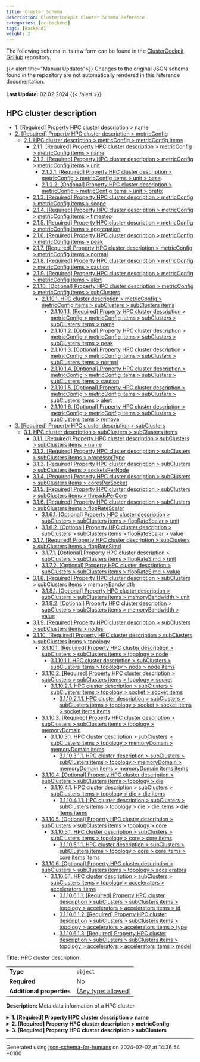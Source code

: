 ```yaml
---
title: Cluster Schema
description: ClusterCockpit Cluster Schema Reference
categories: [cc-backend]
tags: [Backend]
weight: 2
---
```


The following schema in its raw form can be found in the [ClusterCockpit GitHub](https://github.com/ClusterCockpit/cc-backend/tree/master/pkg/schema/schemas) repository.

{{< alert title="Manual Updates">}}
  Changes to the original JSON schema found in the repository are not automatically rendered in this reference documentation.</br></br>
  **Last Update:** 02.02.2024
{{< /alert >}}

## HPC cluster description

- [1. [Required] Property HPC cluster description > name](#name)
- [2. [Required] Property HPC cluster description > metricConfig](#metricConfig)
  - [2.1. HPC cluster description > metricConfig > metricConfig items](#autogenerated_heading_2)
    - [2.1.1. [Required] Property HPC cluster description > metricConfig > metricConfig items > name](#metricConfig_items_name)
    - [2.1.2. [Required] Property HPC cluster description > metricConfig > metricConfig items > unit](#metricConfig_items_unit)
      - [2.1.2.1. [Required] Property HPC cluster description > metricConfig > metricConfig items > unit > base](#metricConfig_items_unit_base)
      - [2.1.2.2. [Optional] Property HPC cluster description > metricConfig > metricConfig items > unit > prefix](#metricConfig_items_unit_prefix)
    - [2.1.3. [Required] Property HPC cluster description > metricConfig > metricConfig items > scope](#metricConfig_items_scope)
    - [2.1.4. [Required] Property HPC cluster description > metricConfig > metricConfig items > timestep](#metricConfig_items_timestep)
    - [2.1.5. [Required] Property HPC cluster description > metricConfig > metricConfig items > aggregation](#metricConfig_items_aggregation)
    - [2.1.6. [Required] Property HPC cluster description > metricConfig > metricConfig items > peak](#metricConfig_items_peak)
    - [2.1.7. [Required] Property HPC cluster description > metricConfig > metricConfig items > normal](#metricConfig_items_normal)
    - [2.1.8. [Required] Property HPC cluster description > metricConfig > metricConfig items > caution](#metricConfig_items_caution)
    - [2.1.9. [Required] Property HPC cluster description > metricConfig > metricConfig items > alert](#metricConfig_items_alert)
    - [2.1.10. [Optional] Property HPC cluster description > metricConfig > metricConfig items > subClusters](#metricConfig_items_subClusters)
      - [2.1.10.1. HPC cluster description > metricConfig > metricConfig items > subClusters > subClusters items](#autogenerated_heading_3)
        - [2.1.10.1.1. [Required] Property HPC cluster description > metricConfig > metricConfig items > subClusters > subClusters items > name](#metricConfig_items_subClusters_items_name)
        - [2.1.10.1.2. [Optional] Property HPC cluster description > metricConfig > metricConfig items > subClusters > subClusters items > peak](#metricConfig_items_subClusters_items_peak)
        - [2.1.10.1.3. [Optional] Property HPC cluster description > metricConfig > metricConfig items > subClusters > subClusters items > normal](#metricConfig_items_subClusters_items_normal)
        - [2.1.10.1.4. [Optional] Property HPC cluster description > metricConfig > metricConfig items > subClusters > subClusters items > caution](#metricConfig_items_subClusters_items_caution)
        - [2.1.10.1.5. [Optional] Property HPC cluster description > metricConfig > metricConfig items > subClusters > subClusters items > alert](#metricConfig_items_subClusters_items_alert)
        - [2.1.10.1.6. [Optional] Property HPC cluster description > metricConfig > metricConfig items > subClusters > subClusters items > remove](#metricConfig_items_subClusters_items_remove)
- [3. [Required] Property HPC cluster description > subClusters](#subClusters)
  - [3.1. HPC cluster description > subClusters > subClusters items](#autogenerated_heading_4)
    - [3.1.1. [Required] Property HPC cluster description > subClusters > subClusters items > name](#subClusters_items_name)
    - [3.1.2. [Required] Property HPC cluster description > subClusters > subClusters items > processorType](#subClusters_items_processorType)
    - [3.1.3. [Required] Property HPC cluster description > subClusters > subClusters items > socketsPerNode](#subClusters_items_socketsPerNode)
    - [3.1.4. [Required] Property HPC cluster description > subClusters > subClusters items > coresPerSocket](#subClusters_items_coresPerSocket)
    - [3.1.5. [Required] Property HPC cluster description > subClusters > subClusters items > threadsPerCore](#subClusters_items_threadsPerCore)
    - [3.1.6. [Required] Property HPC cluster description > subClusters > subClusters items > flopRateScalar](#subClusters_items_flopRateScalar)
      - [3.1.6.1. [Optional] Property HPC cluster description > subClusters > subClusters items > flopRateScalar > unit](#subClusters_items_flopRateScalar_unit)
      - [3.1.6.2. [Optional] Property HPC cluster description > subClusters > subClusters items > flopRateScalar > value](#subClusters_items_flopRateScalar_value)
    - [3.1.7. [Required] Property HPC cluster description > subClusters > subClusters items > flopRateSimd](#subClusters_items_flopRateSimd)
      - [3.1.7.1. [Optional] Property HPC cluster description > subClusters > subClusters items > flopRateSimd > unit](#subClusters_items_flopRateSimd_unit)
      - [3.1.7.2. [Optional] Property HPC cluster description > subClusters > subClusters items > flopRateSimd > value](#subClusters_items_flopRateSimd_value)
    - [3.1.8. [Required] Property HPC cluster description > subClusters > subClusters items > memoryBandwidth](#subClusters_items_memoryBandwidth)
      - [3.1.8.1. [Optional] Property HPC cluster description > subClusters > subClusters items > memoryBandwidth > unit](#subClusters_items_memoryBandwidth_unit)
      - [3.1.8.2. [Optional] Property HPC cluster description > subClusters > subClusters items > memoryBandwidth > value](#subClusters_items_memoryBandwidth_value)
    - [3.1.9. [Required] Property HPC cluster description > subClusters > subClusters items > nodes](#subClusters_items_nodes)
    - [3.1.10. [Required] Property HPC cluster description > subClusters > subClusters items > topology](#subClusters_items_topology)
      - [3.1.10.1. [Required] Property HPC cluster description > subClusters > subClusters items > topology > node](#subClusters_items_topology_node)
        - [3.1.10.1.1. HPC cluster description > subClusters > subClusters items > topology > node > node items](#autogenerated_heading_5)
      - [3.1.10.2. [Required] Property HPC cluster description > subClusters > subClusters items > topology > socket](#subClusters_items_topology_socket)
        - [3.1.10.2.1. HPC cluster description > subClusters > subClusters items > topology > socket > socket items](#autogenerated_heading_6)
          - [3.1.10.2.1.1. HPC cluster description > subClusters > subClusters items > topology > socket > socket items > socket items items](#autogenerated_heading_7)
      - [3.1.10.3. [Required] Property HPC cluster description > subClusters > subClusters items > topology > memoryDomain](#subClusters_items_topology_memoryDomain)
        - [3.1.10.3.1. HPC cluster description > subClusters > subClusters items > topology > memoryDomain > memoryDomain items](#autogenerated_heading_8)
          - [3.1.10.3.1.1. HPC cluster description > subClusters > subClusters items > topology > memoryDomain > memoryDomain items > memoryDomain items items](#autogenerated_heading_9)
      - [3.1.10.4. [Optional] Property HPC cluster description > subClusters > subClusters items > topology > die](#subClusters_items_topology_die)
        - [3.1.10.4.1. HPC cluster description > subClusters > subClusters items > topology > die > die items](#autogenerated_heading_10)
          - [3.1.10.4.1.1. HPC cluster description > subClusters > subClusters items > topology > die > die items > die items items](#autogenerated_heading_11)
      - [3.1.10.5. [Optional] Property HPC cluster description > subClusters > subClusters items > topology > core](#subClusters_items_topology_core)
        - [3.1.10.5.1. HPC cluster description > subClusters > subClusters items > topology > core > core items](#autogenerated_heading_12)
          - [3.1.10.5.1.1. HPC cluster description > subClusters > subClusters items > topology > core > core items > core items items](#autogenerated_heading_13)
      - [3.1.10.6. [Optional] Property HPC cluster description > subClusters > subClusters items > topology > accelerators](#subClusters_items_topology_accelerators)
        - [3.1.10.6.1. HPC cluster description > subClusters > subClusters items > topology > accelerators > accelerators items](#autogenerated_heading_14)
          - [3.1.10.6.1.1. [Required] Property HPC cluster description > subClusters > subClusters items > topology > accelerators > accelerators items > id](#subClusters_items_topology_accelerators_items_id)
          - [3.1.10.6.1.2. [Required] Property HPC cluster description > subClusters > subClusters items > topology > accelerators > accelerators items > type](#subClusters_items_topology_accelerators_items_type)
          - [3.1.10.6.1.3. [Required] Property HPC cluster description > subClusters > subClusters items > topology > accelerators > accelerators items > model](#subClusters_items_topology_accelerators_items_model)

**Title:** HPC cluster description

|                           |                                                                           |
| ------------------------- | ------------------------------------------------------------------------- |
| **Type**                  | `object`                                                                  |
| **Required**              | No                                                                        |
| **Additional properties** | [[Any type: allowed]](# "Additional Properties of any type are allowed.") |

**Description:** Meta data information of a HPC cluster

<details>
<summary>
<strong> <a name="name"></a>1. [Required] Property HPC cluster description > name</strong>  

</summary>
<blockquote>

|              |          |
| ------------ | -------- |
| **Type**     | `string` |
| **Required** | Yes      |

**Description:** The unique identifier of a cluster

</blockquote>
</details>

<details>
<summary>
<strong> <a name="metricConfig"></a>2. [Required] Property HPC cluster description > metricConfig</strong>  

</summary>
<blockquote>

|              |                   |
| ------------ | ----------------- |
| **Type**     | `array of object` |
| **Required** | Yes               |

**Description:** Metric specifications

|                      | Array restrictions |
| -------------------- | ------------------ |
| **Min items**        | 1                  |
| **Max items**        | N/A                |
| **Items unicity**    | False              |
| **Additional items** | False              |
| **Tuple validation** | See below          |

| Each item of this array must be           | Description |
| ----------------------------------------- | ----------- |
| [metricConfig items](#metricConfig_items) | -           |

### <a name="autogenerated_heading_2"></a>2.1. HPC cluster description > metricConfig > metricConfig items

|                           |                                                                           |
| ------------------------- | ------------------------------------------------------------------------- |
| **Type**                  | `object`                                                                  |
| **Required**              | No                                                                        |
| **Additional properties** | [[Any type: allowed]](# "Additional Properties of any type are allowed.") |

<details>
<summary>
<strong> <a name="metricConfig_items_name"></a>2.1.1. [Required] Property HPC cluster description > metricConfig > metricConfig items > name</strong>  

</summary>
<blockquote>

|              |          |
| ------------ | -------- |
| **Type**     | `string` |
| **Required** | Yes      |

**Description:** Metric name

</blockquote>
</details>

<details>
<summary>
<strong> <a name="metricConfig_items_unit"></a>2.1.2. [Required] Property HPC cluster description > metricConfig > metricConfig items > unit</strong>  

</summary>
<blockquote>

|                           |                                                                           |
| ------------------------- | ------------------------------------------------------------------------- |
| **Type**                  | `object`                                                                  |
| **Required**              | Yes                                                                       |
| **Additional properties** | [[Any type: allowed]](# "Additional Properties of any type are allowed.") |
| **Defined in**            | unit.schema.json                                                          |

**Description:** Metric unit

<details>
<summary>
<strong> <a name="metricConfig_items_unit_base"></a>2.1.2.1. [Required] Property HPC cluster description > metricConfig > metricConfig items > unit > base</strong>  

</summary>
<blockquote>

|              |                    |
| ------------ | ------------------ |
| **Type**     | `enum (of string)` |
| **Required** | Yes                |

**Description:** Metric base unit

Must be one of:
* "B"
* "F"
* "B/s"
* "F/s"
* "CPI"
* "IPC"
* "Hz"
* "W"
* "°C"
* ""

</blockquote>
</details>

<details>
<summary>
<strong> <a name="metricConfig_items_unit_prefix"></a>2.1.2.2. [Optional] Property HPC cluster description > metricConfig > metricConfig items > unit > prefix</strong>  

</summary>
<blockquote>

|              |                    |
| ------------ | ------------------ |
| **Type**     | `enum (of string)` |
| **Required** | No                 |

**Description:** Unit prefix

Must be one of:
* "K"
* "M"
* "G"
* "T"
* "P"
* "E"

</blockquote>
</details>

</blockquote>
</details>

<details>
<summary>
<strong> <a name="metricConfig_items_scope"></a>2.1.3. [Required] Property HPC cluster description > metricConfig > metricConfig items > scope</strong>  

</summary>
<blockquote>

|              |          |
| ------------ | -------- |
| **Type**     | `string` |
| **Required** | Yes      |

**Description:** Native measurement resolution

</blockquote>
</details>

<details>
<summary>
<strong> <a name="metricConfig_items_timestep"></a>2.1.4. [Required] Property HPC cluster description > metricConfig > metricConfig items > timestep</strong>  

</summary>
<blockquote>

|              |           |
| ------------ | --------- |
| **Type**     | `integer` |
| **Required** | Yes       |

**Description:** Frequency of timeseries points

</blockquote>
</details>

<details>
<summary>
<strong> <a name="metricConfig_items_aggregation"></a>2.1.5. [Required] Property HPC cluster description > metricConfig > metricConfig items > aggregation</strong>  

</summary>
<blockquote>

|              |                    |
| ------------ | ------------------ |
| **Type**     | `enum (of string)` |
| **Required** | Yes                |

**Description:** How the metric is aggregated

Must be one of:
* "sum"
* "avg"

</blockquote>
</details>

<details>
<summary>
<strong> <a name="metricConfig_items_peak"></a>2.1.6. [Required] Property HPC cluster description > metricConfig > metricConfig items > peak</strong>  

</summary>
<blockquote>

|              |          |
| ------------ | -------- |
| **Type**     | `number` |
| **Required** | Yes      |

**Description:** Metric peak threshold (Upper metric limit)

</blockquote>
</details>

<details>
<summary>
<strong> <a name="metricConfig_items_normal"></a>2.1.7. [Required] Property HPC cluster description > metricConfig > metricConfig items > normal</strong>  

</summary>
<blockquote>

|              |          |
| ------------ | -------- |
| **Type**     | `number` |
| **Required** | Yes      |

**Description:** Metric normal threshold

</blockquote>
</details>

<details>
<summary>
<strong> <a name="metricConfig_items_caution"></a>2.1.8. [Required] Property HPC cluster description > metricConfig > metricConfig items > caution</strong>  

</summary>
<blockquote>

|              |          |
| ------------ | -------- |
| **Type**     | `number` |
| **Required** | Yes      |

**Description:** Metric caution threshold (Suspicious but does not require immediate action)

</blockquote>
</details>

<details>
<summary>
<strong> <a name="metricConfig_items_alert"></a>2.1.9. [Required] Property HPC cluster description > metricConfig > metricConfig items > alert</strong>  

</summary>
<blockquote>

|              |          |
| ------------ | -------- |
| **Type**     | `number` |
| **Required** | Yes      |

**Description:** Metric alert threshold (Requires immediate action)

</blockquote>
</details>

<details>
<summary>
<strong> <a name="metricConfig_items_subClusters"></a>2.1.10. [Optional] Property HPC cluster description > metricConfig > metricConfig items > subClusters</strong>  

</summary>
<blockquote>

|              |                   |
| ------------ | ----------------- |
| **Type**     | `array of object` |
| **Required** | No                |

**Description:** Array of cluster hardware partition metric thresholds

|                      | Array restrictions |
| -------------------- | ------------------ |
| **Min items**        | N/A                |
| **Max items**        | N/A                |
| **Items unicity**    | False              |
| **Additional items** | False              |
| **Tuple validation** | See below          |

| Each item of this array must be                            | Description |
| ---------------------------------------------------------- | ----------- |
| [subClusters items](#metricConfig_items_subClusters_items) | -           |

##### <a name="autogenerated_heading_3"></a>2.1.10.1. HPC cluster description > metricConfig > metricConfig items > subClusters > subClusters items

|                           |                                                                           |
| ------------------------- | ------------------------------------------------------------------------- |
| **Type**                  | `object`                                                                  |
| **Required**              | No                                                                        |
| **Additional properties** | [[Any type: allowed]](# "Additional Properties of any type are allowed.") |

<details>
<summary>
<strong> <a name="metricConfig_items_subClusters_items_name"></a>2.1.10.1.1. [Required] Property HPC cluster description > metricConfig > metricConfig items > subClusters > subClusters items > name</strong>  

</summary>
<blockquote>

|              |          |
| ------------ | -------- |
| **Type**     | `string` |
| **Required** | Yes      |

**Description:** Hardware partition name

</blockquote>
</details>

<details>
<summary>
<strong> <a name="metricConfig_items_subClusters_items_peak"></a>2.1.10.1.2. [Optional] Property HPC cluster description > metricConfig > metricConfig items > subClusters > subClusters items > peak</strong>  

</summary>
<blockquote>

|              |          |
| ------------ | -------- |
| **Type**     | `number` |
| **Required** | No       |

</blockquote>
</details>

<details>
<summary>
<strong> <a name="metricConfig_items_subClusters_items_normal"></a>2.1.10.1.3. [Optional] Property HPC cluster description > metricConfig > metricConfig items > subClusters > subClusters items > normal</strong>  

</summary>
<blockquote>

|              |          |
| ------------ | -------- |
| **Type**     | `number` |
| **Required** | No       |

</blockquote>
</details>

<details>
<summary>
<strong> <a name="metricConfig_items_subClusters_items_caution"></a>2.1.10.1.4. [Optional] Property HPC cluster description > metricConfig > metricConfig items > subClusters > subClusters items > caution</strong>  

</summary>
<blockquote>

|              |          |
| ------------ | -------- |
| **Type**     | `number` |
| **Required** | No       |

</blockquote>
</details>

<details>
<summary>
<strong> <a name="metricConfig_items_subClusters_items_alert"></a>2.1.10.1.5. [Optional] Property HPC cluster description > metricConfig > metricConfig items > subClusters > subClusters items > alert</strong>  

</summary>
<blockquote>

|              |          |
| ------------ | -------- |
| **Type**     | `number` |
| **Required** | No       |

</blockquote>
</details>

<details>
<summary>
<strong> <a name="metricConfig_items_subClusters_items_remove"></a>2.1.10.1.6. [Optional] Property HPC cluster description > metricConfig > metricConfig items > subClusters > subClusters items > remove</strong>  

</summary>
<blockquote>

|              |           |
| ------------ | --------- |
| **Type**     | `boolean` |
| **Required** | No        |

</blockquote>
</details>

</blockquote>
</details>

</blockquote>
</details>

<details>
<summary>
<strong> <a name="subClusters"></a>3. [Required] Property HPC cluster description > subClusters</strong>  

</summary>
<blockquote>

|              |                   |
| ------------ | ----------------- |
| **Type**     | `array of object` |
| **Required** | Yes               |

**Description:** Array of cluster hardware partitions

|                      | Array restrictions |
| -------------------- | ------------------ |
| **Min items**        | 1                  |
| **Max items**        | N/A                |
| **Items unicity**    | False              |
| **Additional items** | False              |
| **Tuple validation** | See below          |

| Each item of this array must be         | Description |
| --------------------------------------- | ----------- |
| [subClusters items](#subClusters_items) | -           |

### <a name="autogenerated_heading_4"></a>3.1. HPC cluster description > subClusters > subClusters items

|                           |                                                                           |
| ------------------------- | ------------------------------------------------------------------------- |
| **Type**                  | `object`                                                                  |
| **Required**              | No                                                                        |
| **Additional properties** | [[Any type: allowed]](# "Additional Properties of any type are allowed.") |

<details>
<summary>
<strong> <a name="subClusters_items_name"></a>3.1.1. [Required] Property HPC cluster description > subClusters > subClusters items > name</strong>  

</summary>
<blockquote>

|              |          |
| ------------ | -------- |
| **Type**     | `string` |
| **Required** | Yes      |

**Description:** Hardware partition name

</blockquote>
</details>

<details>
<summary>
<strong> <a name="subClusters_items_processorType"></a>3.1.2. [Required] Property HPC cluster description > subClusters > subClusters items > processorType</strong>  

</summary>
<blockquote>

|              |          |
| ------------ | -------- |
| **Type**     | `string` |
| **Required** | Yes      |

**Description:** Processor type

</blockquote>
</details>

<details>
<summary>
<strong> <a name="subClusters_items_socketsPerNode"></a>3.1.3. [Required] Property HPC cluster description > subClusters > subClusters items > socketsPerNode</strong>  

</summary>
<blockquote>

|              |           |
| ------------ | --------- |
| **Type**     | `integer` |
| **Required** | Yes       |

**Description:** Number of sockets per node

</blockquote>
</details>

<details>
<summary>
<strong> <a name="subClusters_items_coresPerSocket"></a>3.1.4. [Required] Property HPC cluster description > subClusters > subClusters items > coresPerSocket</strong>  

</summary>
<blockquote>

|              |           |
| ------------ | --------- |
| **Type**     | `integer` |
| **Required** | Yes       |

**Description:** Number of cores per socket

</blockquote>
</details>

<details>
<summary>
<strong> <a name="subClusters_items_threadsPerCore"></a>3.1.5. [Required] Property HPC cluster description > subClusters > subClusters items > threadsPerCore</strong>  

</summary>
<blockquote>

|              |           |
| ------------ | --------- |
| **Type**     | `integer` |
| **Required** | Yes       |

**Description:** Number of SMT threads per core

</blockquote>
</details>

<details>
<summary>
<strong> <a name="subClusters_items_flopRateScalar"></a>3.1.6. [Required] Property HPC cluster description > subClusters > subClusters items > flopRateScalar</strong>  

</summary>
<blockquote>

|                           |                                                                           |
| ------------------------- | ------------------------------------------------------------------------- |
| **Type**                  | `object`                                                                  |
| **Required**              | Yes                                                                       |
| **Additional properties** | [[Any type: allowed]](# "Additional Properties of any type are allowed.") |

**Description:** Theoretical node peak flop rate for scalar code in GFlops/s

<details>
<summary>
<strong> <a name="subClusters_items_flopRateScalar_unit"></a>3.1.6.1. [Optional] Property HPC cluster description > subClusters > subClusters items > flopRateScalar > unit</strong>  

</summary>
<blockquote>

|                           |                                                                           |
| ------------------------- | ------------------------------------------------------------------------- |
| **Type**                  | `object`                                                                  |
| **Required**              | No                                                                        |
| **Additional properties** | [[Any type: allowed]](# "Additional Properties of any type are allowed.") |
| **Same definition as**    | [unit](#metricConfig_items_unit)                                          |

**Description:** Metric unit

</blockquote>
</details>

<details>
<summary>
<strong> <a name="subClusters_items_flopRateScalar_value"></a>3.1.6.2. [Optional] Property HPC cluster description > subClusters > subClusters items > flopRateScalar > value</strong>  

</summary>
<blockquote>

|              |          |
| ------------ | -------- |
| **Type**     | `number` |
| **Required** | No       |

</blockquote>
</details>

</blockquote>
</details>

<details>
<summary>
<strong> <a name="subClusters_items_flopRateSimd"></a>3.1.7. [Required] Property HPC cluster description > subClusters > subClusters items > flopRateSimd</strong>  

</summary>
<blockquote>

|                           |                                                                           |
| ------------------------- | ------------------------------------------------------------------------- |
| **Type**                  | `object`                                                                  |
| **Required**              | Yes                                                                       |
| **Additional properties** | [[Any type: allowed]](# "Additional Properties of any type are allowed.") |

**Description:** Theoretical node peak flop rate for SIMD code in GFlops/s

<details>
<summary>
<strong> <a name="subClusters_items_flopRateSimd_unit"></a>3.1.7.1. [Optional] Property HPC cluster description > subClusters > subClusters items > flopRateSimd > unit</strong>  

</summary>
<blockquote>

|                           |                                                                           |
| ------------------------- | ------------------------------------------------------------------------- |
| **Type**                  | `object`                                                                  |
| **Required**              | No                                                                        |
| **Additional properties** | [[Any type: allowed]](# "Additional Properties of any type are allowed.") |
| **Same definition as**    | [unit](#metricConfig_items_unit)                                          |

**Description:** Metric unit

</blockquote>
</details>

<details>
<summary>
<strong> <a name="subClusters_items_flopRateSimd_value"></a>3.1.7.2. [Optional] Property HPC cluster description > subClusters > subClusters items > flopRateSimd > value</strong>  

</summary>
<blockquote>

|              |          |
| ------------ | -------- |
| **Type**     | `number` |
| **Required** | No       |

</blockquote>
</details>

</blockquote>
</details>

<details>
<summary>
<strong> <a name="subClusters_items_memoryBandwidth"></a>3.1.8. [Required] Property HPC cluster description > subClusters > subClusters items > memoryBandwidth</strong>  

</summary>
<blockquote>

|                           |                                                                           |
| ------------------------- | ------------------------------------------------------------------------- |
| **Type**                  | `object`                                                                  |
| **Required**              | Yes                                                                       |
| **Additional properties** | [[Any type: allowed]](# "Additional Properties of any type are allowed.") |

**Description:** Theoretical node peak memory bandwidth in GB/s

<details>
<summary>
<strong> <a name="subClusters_items_memoryBandwidth_unit"></a>3.1.8.1. [Optional] Property HPC cluster description > subClusters > subClusters items > memoryBandwidth > unit</strong>  

</summary>
<blockquote>

|                           |                                                                           |
| ------------------------- | ------------------------------------------------------------------------- |
| **Type**                  | `object`                                                                  |
| **Required**              | No                                                                        |
| **Additional properties** | [[Any type: allowed]](# "Additional Properties of any type are allowed.") |
| **Same definition as**    | [unit](#metricConfig_items_unit)                                          |

**Description:** Metric unit

</blockquote>
</details>

<details>
<summary>
<strong> <a name="subClusters_items_memoryBandwidth_value"></a>3.1.8.2. [Optional] Property HPC cluster description > subClusters > subClusters items > memoryBandwidth > value</strong>  

</summary>
<blockquote>

|              |          |
| ------------ | -------- |
| **Type**     | `number` |
| **Required** | No       |

</blockquote>
</details>

</blockquote>
</details>

<details>
<summary>
<strong> <a name="subClusters_items_nodes"></a>3.1.9. [Required] Property HPC cluster description > subClusters > subClusters items > nodes</strong>  

</summary>
<blockquote>

|              |          |
| ------------ | -------- |
| **Type**     | `string` |
| **Required** | Yes      |

**Description:** Node list expression

</blockquote>
</details>

<details>
<summary>
<strong> <a name="subClusters_items_topology"></a>3.1.10. [Required] Property HPC cluster description > subClusters > subClusters items > topology</strong>  

</summary>
<blockquote>

|                           |                                                                           |
| ------------------------- | ------------------------------------------------------------------------- |
| **Type**                  | `object`                                                                  |
| **Required**              | Yes                                                                       |
| **Additional properties** | [[Any type: allowed]](# "Additional Properties of any type are allowed.") |

**Description:** Node topology

<details>
<summary>
<strong> <a name="subClusters_items_topology_node"></a>3.1.10.1. [Required] Property HPC cluster description > subClusters > subClusters items > topology > node</strong>  

</summary>
<blockquote>

|              |                    |
| ------------ | ------------------ |
| **Type**     | `array of integer` |
| **Required** | Yes                |

**Description:** HwTread lists of node

|                      | Array restrictions |
| -------------------- | ------------------ |
| **Min items**        | N/A                |
| **Max items**        | N/A                |
| **Items unicity**    | False              |
| **Additional items** | False              |
| **Tuple validation** | See below          |

| Each item of this array must be                      | Description |
| ---------------------------------------------------- | ----------- |
| [node items](#subClusters_items_topology_node_items) | -           |

##### <a name="autogenerated_heading_5"></a>3.1.10.1.1. HPC cluster description > subClusters > subClusters items > topology > node > node items

|              |           |
| ------------ | --------- |
| **Type**     | `integer` |
| **Required** | No        |

</blockquote>
</details>

<details>
<summary>
<strong> <a name="subClusters_items_topology_socket"></a>3.1.10.2. [Required] Property HPC cluster description > subClusters > subClusters items > topology > socket</strong>  

</summary>
<blockquote>

|              |                  |
| ------------ | ---------------- |
| **Type**     | `array of array` |
| **Required** | Yes              |

**Description:** HwTread lists of sockets

|                      | Array restrictions |
| -------------------- | ------------------ |
| **Min items**        | N/A                |
| **Max items**        | N/A                |
| **Items unicity**    | False              |
| **Additional items** | False              |
| **Tuple validation** | See below          |

| Each item of this array must be                          | Description |
| -------------------------------------------------------- | ----------- |
| [socket items](#subClusters_items_topology_socket_items) | -           |

##### <a name="autogenerated_heading_6"></a>3.1.10.2.1. HPC cluster description > subClusters > subClusters items > topology > socket > socket items

|              |                    |
| ------------ | ------------------ |
| **Type**     | `array of integer` |
| **Required** | No                 |

|                      | Array restrictions |
| -------------------- | ------------------ |
| **Min items**        | N/A                |
| **Max items**        | N/A                |
| **Items unicity**    | False              |
| **Additional items** | False              |
| **Tuple validation** | See below          |

| Each item of this array must be                                      | Description |
| -------------------------------------------------------------------- | ----------- |
| [socket items items](#subClusters_items_topology_socket_items_items) | -           |

##### <a name="autogenerated_heading_7"></a>3.1.10.2.1.1. HPC cluster description > subClusters > subClusters items > topology > socket > socket items > socket items items

|              |           |
| ------------ | --------- |
| **Type**     | `integer` |
| **Required** | No        |

</blockquote>
</details>

<details>
<summary>
<strong> <a name="subClusters_items_topology_memoryDomain"></a>3.1.10.3. [Required] Property HPC cluster description > subClusters > subClusters items > topology > memoryDomain</strong>  

</summary>
<blockquote>

|              |                  |
| ------------ | ---------------- |
| **Type**     | `array of array` |
| **Required** | Yes              |

**Description:** HwTread lists of memory domains

|                      | Array restrictions |
| -------------------- | ------------------ |
| **Min items**        | N/A                |
| **Max items**        | N/A                |
| **Items unicity**    | False              |
| **Additional items** | False              |
| **Tuple validation** | See below          |

| Each item of this array must be                                      | Description |
| -------------------------------------------------------------------- | ----------- |
| [memoryDomain items](#subClusters_items_topology_memoryDomain_items) | -           |

##### <a name="autogenerated_heading_8"></a>3.1.10.3.1. HPC cluster description > subClusters > subClusters items > topology > memoryDomain > memoryDomain items

|              |                    |
| ------------ | ------------------ |
| **Type**     | `array of integer` |
| **Required** | No                 |

|                      | Array restrictions |
| -------------------- | ------------------ |
| **Min items**        | N/A                |
| **Max items**        | N/A                |
| **Items unicity**    | False              |
| **Additional items** | False              |
| **Tuple validation** | See below          |

| Each item of this array must be                                                  | Description |
| -------------------------------------------------------------------------------- | ----------- |
| [memoryDomain items items](#subClusters_items_topology_memoryDomain_items_items) | -           |

##### <a name="autogenerated_heading_9"></a>3.1.10.3.1.1. HPC cluster description > subClusters > subClusters items > topology > memoryDomain > memoryDomain items > memoryDomain items items

|              |           |
| ------------ | --------- |
| **Type**     | `integer` |
| **Required** | No        |

</blockquote>
</details>

<details>
<summary>
<strong> <a name="subClusters_items_topology_die"></a>3.1.10.4. [Optional] Property HPC cluster description > subClusters > subClusters items > topology > die</strong>  

</summary>
<blockquote>

|              |                  |
| ------------ | ---------------- |
| **Type**     | `array of array` |
| **Required** | No               |

**Description:** HwTread lists of dies

|                      | Array restrictions |
| -------------------- | ------------------ |
| **Min items**        | N/A                |
| **Max items**        | N/A                |
| **Items unicity**    | False              |
| **Additional items** | False              |
| **Tuple validation** | See below          |

| Each item of this array must be                    | Description |
| -------------------------------------------------- | ----------- |
| [die items](#subClusters_items_topology_die_items) | -           |

##### <a name="autogenerated_heading_10"></a>3.1.10.4.1. HPC cluster description > subClusters > subClusters items > topology > die > die items

|              |                    |
| ------------ | ------------------ |
| **Type**     | `array of integer` |
| **Required** | No                 |

|                      | Array restrictions |
| -------------------- | ------------------ |
| **Min items**        | N/A                |
| **Max items**        | N/A                |
| **Items unicity**    | False              |
| **Additional items** | False              |
| **Tuple validation** | See below          |

| Each item of this array must be                                | Description |
| -------------------------------------------------------------- | ----------- |
| [die items items](#subClusters_items_topology_die_items_items) | -           |

##### <a name="autogenerated_heading_11"></a>3.1.10.4.1.1. HPC cluster description > subClusters > subClusters items > topology > die > die items > die items items

|              |           |
| ------------ | --------- |
| **Type**     | `integer` |
| **Required** | No        |

</blockquote>
</details>

<details>
<summary>
<strong> <a name="subClusters_items_topology_core"></a>3.1.10.5. [Optional] Property HPC cluster description > subClusters > subClusters items > topology > core</strong>  

</summary>
<blockquote>

|              |                  |
| ------------ | ---------------- |
| **Type**     | `array of array` |
| **Required** | No               |

**Description:** HwTread lists of cores

|                      | Array restrictions |
| -------------------- | ------------------ |
| **Min items**        | N/A                |
| **Max items**        | N/A                |
| **Items unicity**    | False              |
| **Additional items** | False              |
| **Tuple validation** | See below          |

| Each item of this array must be                      | Description |
| ---------------------------------------------------- | ----------- |
| [core items](#subClusters_items_topology_core_items) | -           |

##### <a name="autogenerated_heading_12"></a>3.1.10.5.1. HPC cluster description > subClusters > subClusters items > topology > core > core items

|              |                    |
| ------------ | ------------------ |
| **Type**     | `array of integer` |
| **Required** | No                 |

|                      | Array restrictions |
| -------------------- | ------------------ |
| **Min items**        | N/A                |
| **Max items**        | N/A                |
| **Items unicity**    | False              |
| **Additional items** | False              |
| **Tuple validation** | See below          |

| Each item of this array must be                                  | Description |
| ---------------------------------------------------------------- | ----------- |
| [core items items](#subClusters_items_topology_core_items_items) | -           |

##### <a name="autogenerated_heading_13"></a>3.1.10.5.1.1. HPC cluster description > subClusters > subClusters items > topology > core > core items > core items items

|              |           |
| ------------ | --------- |
| **Type**     | `integer` |
| **Required** | No        |

</blockquote>
</details>

<details>
<summary>
<strong> <a name="subClusters_items_topology_accelerators"></a>3.1.10.6. [Optional] Property HPC cluster description > subClusters > subClusters items > topology > accelerators</strong>  

</summary>
<blockquote>

|              |                   |
| ------------ | ----------------- |
| **Type**     | `array of object` |
| **Required** | No                |

**Description:** List of of accelerator devices

|                      | Array restrictions |
| -------------------- | ------------------ |
| **Min items**        | N/A                |
| **Max items**        | N/A                |
| **Items unicity**    | False              |
| **Additional items** | False              |
| **Tuple validation** | See below          |

| Each item of this array must be                                      | Description |
| -------------------------------------------------------------------- | ----------- |
| [accelerators items](#subClusters_items_topology_accelerators_items) | -           |

##### <a name="autogenerated_heading_14"></a>3.1.10.6.1. HPC cluster description > subClusters > subClusters items > topology > accelerators > accelerators items

|                           |                                                                           |
| ------------------------- | ------------------------------------------------------------------------- |
| **Type**                  | `object`                                                                  |
| **Required**              | No                                                                        |
| **Additional properties** | [[Any type: allowed]](# "Additional Properties of any type are allowed.") |

<details>
<summary>
<strong> <a name="subClusters_items_topology_accelerators_items_id"></a>3.1.10.6.1.1. [Required] Property HPC cluster description > subClusters > subClusters items > topology > accelerators > accelerators items > id</strong>  

</summary>
<blockquote>

|              |          |
| ------------ | -------- |
| **Type**     | `string` |
| **Required** | Yes      |

**Description:** The unique device id

</blockquote>
</details>

<details>
<summary>
<strong> <a name="subClusters_items_topology_accelerators_items_type"></a>3.1.10.6.1.2. [Required] Property HPC cluster description > subClusters > subClusters items > topology > accelerators > accelerators items > type</strong>  

</summary>
<blockquote>

|              |                    |
| ------------ | ------------------ |
| **Type**     | `enum (of string)` |
| **Required** | Yes                |

**Description:** The accelerator type

Must be one of:
* "Nvidia GPU"
* "AMD GPU"
* "Intel GPU"

</blockquote>
</details>

<details>
<summary>
<strong> <a name="subClusters_items_topology_accelerators_items_model"></a>3.1.10.6.1.3. [Required] Property HPC cluster description > subClusters > subClusters items > topology > accelerators > accelerators items > model</strong>  

</summary>
<blockquote>

|              |          |
| ------------ | -------- |
| **Type**     | `string` |
| **Required** | Yes      |

**Description:** The accelerator model

</blockquote>
</details>

</blockquote>
</details>

</blockquote>
</details>

</blockquote>
</details>

----------------------------------------------------------------------------------------------------------------------------
Generated using [json-schema-for-humans](https://github.com/coveooss/json-schema-for-humans) on 2024-02-02 at 14:36:54 +0100